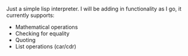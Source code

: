 Just a simple lisp interpreter.  I will be adding in functionality as I go, it currently supports:

+ Mathematical operations
+ Checking for equality
+ Quoting
+ List operations (car/cdr)